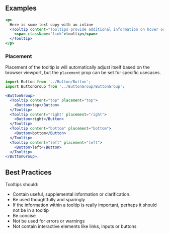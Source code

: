 ## Examples

```jsx
<p>
  Here is some text copy with an inline
  <Tooltip content="Tooltips provide additional information on hover or focus">
    <span className="link">tooltip</span>
  </Tooltip>
</p>
```

### Placement

Placement of the tooltip is will automatically adjust itself based on the browser viewport, but the `placement` prop can be set for specific usecases.

```jsx
import Button from '../Button/Button';
import ButtonGroup from '../ButtonGroup/ButtonGroup';

<ButtonGroup>
  <Tooltip content="top" placement="top">
    <Button>top</Button>
  </Tooltip>
  <Tooltip content="right" placement="right">
    <Button>right</Button>
  </Tooltip>
  <Tooltip content="bottom" placement="bottom">
    <Button>bottom</Button>
  </Tooltip>
  <Tooltip content="left" placement="left">
    <Button>left</Button>
  </Tooltip>
</ButtonGroup>;
```

## Best Practices

Tooltips should:

- Contain useful, supplemental information or clarification.
- Be used thoughtfully and sparingly
- If the information within a tooltip is really important, perhaps it should not be in a tooltip
- Be concise
- Not be used for errors or warnings
- Not contain interactive elements like links, inputs or buttons
